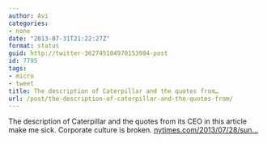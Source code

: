 ```yaml
---
author: Avi
categories:
- none
date: "2013-07-31T21:22:27Z"
format: status
guid: http://twitter-362745104970153984-post
id: 7795
tags:
- micro
- tweet
title: The description of Caterpillar and the quotes from…
url: /post/the-description-of-caterpillar-and-the-quotes-from/
---
```

The description of Caterpillar and the quotes from its CEO in this article make me sick. Corporate culture is broken. [nytimes.com/2013/07/28/sun…](http://www.nytimes.com/2013/07/28/sunday-review/fighting-back-against-wretched-wages.html)